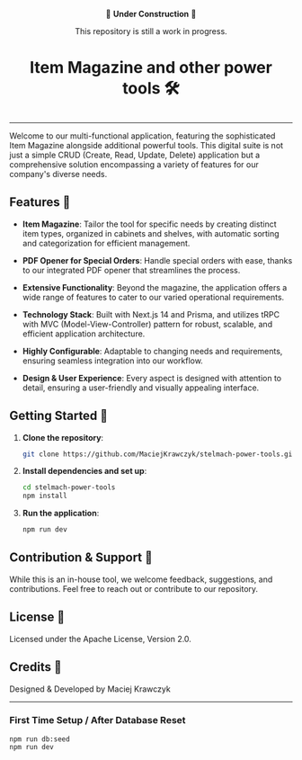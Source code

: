 
<div align="center">

🚧 **Under Construction** 🚧

This repository is still a work in progress.

   <h1>Item Magazine and other power tools 🛠️</h1>
   <img src="examples/logo.png" alt="">
  <hr />
</div>

Welcome to our multi-functional application, featuring the sophisticated Item Magazine alongside additional powerful tools. This digital suite is not just a simple CRUD (Create, Read, Update, Delete) application but a comprehensive solution encompassing a variety of features for our company's diverse needs.

## Features 🌟

- **Item Magazine**: Tailor the tool for specific needs by creating distinct item types, organized in cabinets and shelves, with automatic sorting and categorization for efficient management.

- **PDF Opener for Special Orders**: Handle special orders with ease, thanks to our integrated PDF opener that streamlines the process.

- **Extensive Functionality**: Beyond the magazine, the application offers a wide range of features to cater to our varied operational requirements.

- **Technology Stack**: Built with Next.js 14 and Prisma, and utilizes tRPC with MVC (Model-View-Controller) pattern for robust, scalable, and efficient application architecture.

- **Highly Configurable**: Adaptable to changing needs and requirements, ensuring seamless integration into our workflow.

- **Design & User Experience**: Every aspect is designed with attention to detail, ensuring a user-friendly and visually appealing interface.

## Getting Started 🚀

1. **Clone the repository**:
   ```bash
   git clone https://github.com/MaciejKrawczyk/stelmach-power-tools.git
   ```

2. **Install dependencies and set up**:
   ```bash
   cd stelmach-power-tools
   npm install
   ```

3. **Run the application**:
   ```bash
   npm run dev
   ```

## Contribution & Support 🤝

While this is an in-house tool, we welcome feedback, suggestions, and contributions. Feel free to reach out or contribute to our repository.

## License 📜

Licensed under the Apache License, Version 2.0.

## Credits 💼

Designed & Developed by Maciej Krawczyk

---

### First Time Setup / After Database Reset
```
npm run db:seed
npm run dev
```

</div>